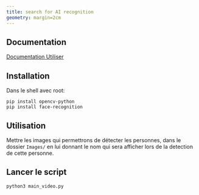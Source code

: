 ```yaml
---
title: search for AI recognition
geometry: margin=2cm
---
```


## Documentation
[Documentation Utiliser](https://pysource.com/2021/08/16/face-recognition-in-real-time-with-opencv-and-python/)

## Installation
Dans le shell avec root:
```shell
pip install opencv-python
pip install face-recognition
```

## Utilisation
Mettre les images qui permettrons de détecter les personnes, dans le dossier `Images/` en lui donnant le nom qui sera afficher lors de la detection de cette personne.

## Lancer le script
```shell
python3 main_video.py
```
